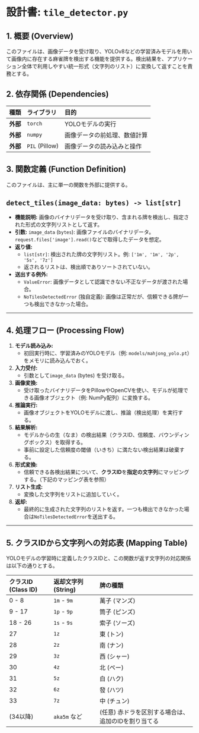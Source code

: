 # **設計書: `tile_detector.py`**

## **1. 概要 (Overview)**

このファイルは、画像データを受け取り、YOLOv8などの学習済みモデルを用いて画像内に存在する麻雀牌を検出する機能を提供する。検出結果を、アプリケーション全体で利用しやすい統一形式（文字列のリスト）に変換して返すことを責務とする。

## **2. 依存関係 (Dependencies)**

| 種類 | ライブラリ | 目的 |
|:--- |:--- |:--- |
| **外部** | `torch` | YOLOモデルの実行 |
| **外部** | `numpy` | 画像データの前処理、数値計算 |
| **外部** | `PIL` (Pillow) | 画像データの読み込みと操作 |

## **3. 関数定義 (Function Definition)**

このファイルは、主に単一の関数を外部に提供する。

## **`detect_tiles(image_data: bytes) -> list[str]`**

- **機能説明:** 画像のバイナリデータを受け取り、含まれる牌を検出し、指定された形式の文字列リストとして返す。
- **引数:** `image_data` (`bytes`): 画像ファイルのバイナリデータ。`request.files['image'].read()`などで取得したデータを想定。
- **返り値:**
  - `list[str]`: 検出された牌の文字列リスト。例: `['1m', '1m', '2p', '5s', '7z']`
  - 返されるリストは、検出順でありソートされていない。
- **送出する例外:**
  - `ValueError`: 画像データとして認識できない不正なデータが渡された場合。
  - `NoTilesDetectedError` (独自定義): 画像は正常だが、信頼できる牌が一つも検出できなかった場合。

---

## **4. 処理フロー (Processing Flow)**

1. **モデル読み込み:**
    - 初回実行時に、学習済みのYOLOモデル（例: `models/mahjong_yolo.pt`）をメモリに読み込んでおく。
2. **入力受付:**
    - 引数として`image_data` (bytes) を受け取る。
3. **画像変換:**
    - 受け取ったバイナリデータをPillowやOpenCVを使い、モデルが処理できる画像オブジェクト（例: NumPy配列）に変換する。
4. **推論実行:**
    - 画像オブジェクトをYOLOモデルに渡し、推論（検出処理）を実行する。
5. **結果解析:**
    - モデルからの生（なま）の検出結果（クラスID、信頼度、バウンディングボックス）を取得する。
    - 事前に設定した信頼度の閾値（いきち）に満たない検出結果は破棄する。
6. **形式変換:**
    - 信頼できる各検出結果について、**クラスID**を**指定の文字列**にマッピングする。（下記のマッピング表を参照）
7. **リスト生成:**
    - 変換した文字列をリストに追加していく。
8. **返却:**
    - 最終的に生成された文字列のリストを返す。一つも検出できなかった場合は`NoTilesDetectedError`を送出する。

---

## **5. クラスIDから文字列への対応表 (Mapping Table)**

YOLOモデルの学習時に定義したクラスIDと、この関数が返す文字列の対応関係は以下の通りとする。

| クラスID (Class ID) | 返却文字列 (String) | 牌の種類 |
|:---|:---|:---|
| 0 - 8 | `1m` - `9m` | 萬子 (マンズ) |
| 9 - 17 | `1p` - `9p` | 筒子 (ピンズ) |
| 18 - 26 | `1s` - `9s` | 索子 (ソーズ) |
| 27 | `1z` | 東 (トン) |
| 28 | `2z` | 南 (ナン) |
| 29 | `3z` | 西 (シャー) |
| 30 | `4z` | 北 (ペー) |
| 31 | `5z` | 白 (ハク) |
| 32 | `6z` | 發 (ハツ) |
| 33 | `7z` | 中 (チュン) |
| (34以降) | `aka5m` など | (任意) 赤ドラを区別する場合は、追加のIDを割り当てる |